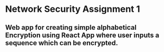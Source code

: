# Network Security Assignment 1
## Web app for creating simple alphabetical Encryption using React App where user inputs a sequence which can be encrypted.
